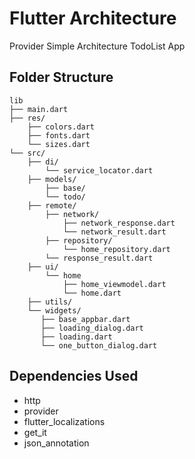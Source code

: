 # Flutter Architecture
Provider Simple Architecture TodoList App 

## Folder Structure
```
lib
├── main.dart
├── res/
    ├── colors.dart
    ├── fonts.dart
    └── sizes.dart
└── src/
    ├── di/
        └── service_locator.dart
    ├── models/
        ├── base/
        └── todo/
    ├── remote/
        ├── network/
            ├── network_response.dart
            └── network_result.dart
        ├── repository/
            └── home_repository.dart
        └── response_result.dart
    ├── ui/
        └── home
            ├── home_viewmodel.dart
            └── home.dart
    ├── utils/
    └── widgets/
       ├── base_appbar.dart
       ├── loading_dialog.dart
       ├── loading.dart
       └── one_button_dialog.dart
```

## Dependencies Used
  - http
  - provider
  - flutter_localizations
  - get_it
  - json_annotation
